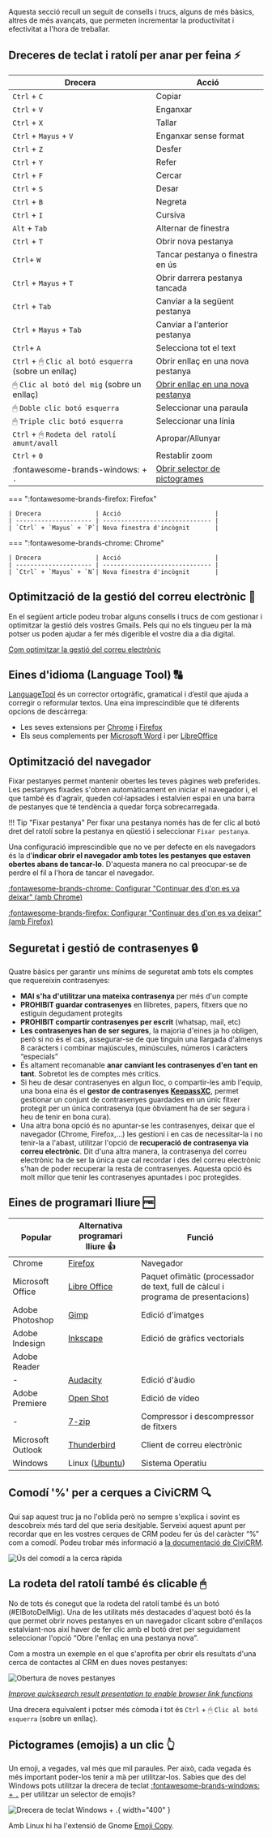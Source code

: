 Aquesta secció recull un seguit de consells i trucs, alguns de més bàsics, altres de més avançats, que permeten incrementar la productivitat i efectivitat a l'hora de treballar.

## Dreceres de teclat i ratolí per anar per feina ⚡️

| Drecera                                    | Acció                                                                        |
| ------------------------------------------ | ---------------------------------------------------------------------------- |
| `Ctrl` + `C`                               | Copiar                                                                       |
| `Ctrl` + `V`                               | Enganxar                                                                     |
| `Ctrl` + `X`                               | Tallar                                                                       |
| `Ctrl` + `Mayus` + `V`                     | Enganxar sense format                                                        |
| `Ctrl` + `Z`                               | Desfer                                                                       |
| `Ctrl` + `Y`                               | Refer                                                                        |
| `Ctrl` + `F`                               | Cercar                                                                       |
| `Ctrl` + `S`                               | Desar                                                                        |
| `Ctrl` + `B`                               | Negreta                                                                      |
| `Ctrl` + `I`                               | Cursiva                                                                      |
| `Alt` + `Tab`                              | Alternar de finestra                                                         |
| `Ctrl` + `T`                               | Obrir nova pestanya                                                          |
| `Ctrl`+ `W`                                | Tancar pestanya o finestra en ús                                             |
| `Ctrl` + `Mayus` + `T`                     | Obrir darrera pestanya tancada                                               |
| `Ctrl` + `Tab`                             | Canviar a la següent pestanya                                                |
| `Ctrl` + `Mayus` + `Tab`                   | Canviar a l'anterior pestanya                                                |
| `Ctrl`+ `A`                                | Selecciona tot el text                                                       |
| `Ctrl` + 🖱 `Clic al botó esquerra` (sobre un enllaç) | Obrir enllaç en una nova pestanya                                |
| 🖱 `Clic al botó del mig` (sobre un enllaç) | [Obrir enllaç en una nova pestanya](#la-rodeta-del-ratoli-tambe-es-clicable) |
| 🖱 `Doble clic botó esquerra`               | Seleccionar una paraula                                                      |
| 🖱 `Triple clic botó esquerra`              | Seleccionar una línia                                                        |
| `Ctrl` + 🖱 `Rodeta del ratolí amunt/avall` | Apropar/Allunyar                                                             |
| `Ctrl` + `0`                               | Restablir zoom                                                               |
| :fontawesome-brands-windows: + `.`         | [Obrir selector de pictogrames](#pictogrames-emojis-a-un-clic)               |

=== ":fontawesome-brands-firefox: Firefox"

    | Drecera               | Acció                          |
    | --------------------- | ------------------------------ |
    | `Ctrl` + `Mayus` + `P`| Nova finestra d'incògnit       |

=== ":fontawesome-brands-chrome: Chrome"

    | Drecera               | Acció                          |
    | --------------------- | ------------------------------ |
    | `Ctrl` + `Mayus` + `N`| Nova finestra d'incògnit       |

## Optimització de la gestió del correu electrònic 📧

En el següent article podeu trobar alguns consells i trucs de com gestionar i optimitzar la gestió dels vostres Gmails. Pels qui no els tingueu per la mà potser us poden ajudar a fer més digerible el vostre dia a dia digital.

[Com optimitzar la gestió del correu electrònic](https://www.babu.cat/babuteca/optimitzar-gestio-correu-electronic)

## Eines d'idioma (Language Tool) 🔠

[LanguageTool](https://languagetool.org/ca) és un corrector ortogràfic, gramatical i d’estil que ajuda a corregir o reformular textos. Una eina imprescindible que té diferents opcions de descàrrega:

- Les seves extensions per [Chrome](https://chrome.google.com/webstore/detail/grammar-and-spell-checker/oldceeleldhonbafppcapldpdifcinji) i [Firefox](https://addons.mozilla.org/firefox/addon/languagetool/)
- Els seus complements per [Microsoft Word](https://languagetool.org/ca/word) i per [LibreOffice](https://languagetool.org/ca/libre-office)

## Optimització del navegador

Fixar pestanyes permet mantenir obertes les teves pàgines web preferides. Les pestanyes fixades s'obren automàticament en iniciar el navegador i, el que també és d'agraïr, queden col·lapsades i estalvien espai en una barra de pestanyes que té tendència a quedar força sobrecarregada.

!!! Tip "Fixar pestanya"
    Per fixar una pestanya només has de fer clic al botó dret del ratolí sobre la pestanya en qüestió i seleccionar `Fixar pestanya`.

Una configuració imprescindible que no ve per defecte en els navegadors és la d'**indicar obrir el navegador amb totes les pestanyes que estaven obertes abans de tancar-lo**. D'aquesta manera no cal preocupar-se de perdre el fil a l'hora de tancar el navegador.

[:fontawesome-brands-chrome: Configurar "Continuar des d'on es va deixar" (amb Chrome)](https://support.google.com/chrome/answer/95314?hl=ca&co=GENIE.Platform%3DDesktop&sjid=1852817060369143215-EU#)

[:fontawesome-brands-firefox: Configurar "Continuar des d'on es va deixar" (amb Firefox)](https://support.mozilla.org/es/kb/restaurar-sesion-anterior-configurar-como-firefox-#w_configurar-la-restauracion-de-sesion)

## Seguretat i gestió de contrasenyes 🔒

Quatre bàsics per garantir uns mínims de seguretat amb tots els comptes que requereixin contrasenyes:

- **MAI s'ha d'utilitzar una mateixa contrasenya** per més d'un compte
- **PROHIBIT guardar contrasenyes** en llibretes, papers, fitxers que no estiguin degudament protegits
- **PROHIBIT compartir contrasenyes per escrit** (whatsap, mail, etc)
- **Les contrasenyes han de ser segures**, la majoria d'eines ja ho obligen, però si no és el cas, assegurar-se de que tinguin una llargada d'almenys 8 caràcters i combinar majúscules, minúscules, números i caràcters “especials”
- És altament recomanable **anar canviant les contrasenyes d'en tant en tant**. Sobretot les de comptes més crítics.
- Si heu de desar contrasenyes en algun lloc, o compartir-les amb l'equip, una bona eina és el **gestor de contrasenyes [KeepassXC](https://keepassxc.org/)**, permet gestionar un conjunt de contrasenyes guardades en un únic fitxer protegit per un única contrasenya (que òbviament ha de ser segura i heu de tenir en bona cura).
- Una altra bona opció és no apuntar-se les contrasenyes, deixar que el navegador (Chrome, Firefox,...) les gestioni i en cas de necessitar-la i no tenir-la a l'abast, utilitzar l'opció de **recuperació de contrasenya via correu electrònic**. Dit d'una altra manera, la contrasenya del correu electrònic ha de ser la única que cal recordar i des del correu electrònic s'han de poder recuperar la resta de contrasenyes. Aquesta opció és molt millor que tenir les contrasenyes apuntades i poc protegides.

## Eines de programari lliure 🆓

| Popular      | Alternativa programari lliure 👍                          | Funció |
| --------------- | ------------------------------ | ---- |
| Chrome| [Firefox](https://www.mozilla.org/ca/firefox/) |Navegador|
| Microsoft Office| [Libre Office](https://www.softcatala.org/programes/libreoffice/) | Paquet ofimàtic (processador de text, full de càlcul i programa de presentacions) |
| Adobe Photoshop    | [Gimp](https://www.softcatala.org/programes/gimp/) | Edició d'imatges|
| Adobe Indesign| [Inkscape](https://www.softcatala.org/programes/inkscape/) |Edició de gràfics vectorials|
| Adobe Reader | | | Visualització i impressió de documents en format PDF |
| - | [Audacity](https://www.softcatala.org/programes/audacity/) | Edició d'àudio |
| Adobe Premiere | [Open Shot](https://www.softcatala.org/programes/openshot/) | Edició de vídeo |
| - | [7-zip](https://www.softcatala.org/programes/7-zip/) | Compressor i descompressor de fitxers |
| Microsoft Outlook | [Thunderbird](https://www.softcatala.org/programes/paquet-catala-valencia-per-al-thunderbird/) | Client de correu electrònic
| Windows | Linux ([Ubuntu](https://ubuntu.com/)) | Sistema Operatiu|

## Comodí '%' per a cerques a CiviCRM 🔍

Qui sap aquest truc ja no l'oblida però no sempre s'explica i sovint es descobreix més tard del que seria desitjable. Serveixi aquest apunt per recordar que en les vostres cerques de CRM podeu fer ús del caràcter “%” com a comodí. Podeu trobar més informació a [la documentació de CiviCRM](https://docs.civicrm.org/user/ca/latest/the-user-interface/searching/#el-comodi).

![Ús del comodí a la cerca ràpida](images/civicrm-wildcard.gif)

## La rodeta del ratolí també és clicable 🖱

No de tots és conegut que la rodeta del ratolí també és un botó (#ElBotoDelMig). Una de les utilitats més destacades d'aquest botó és la que permet obrir noves pestanyes en un navegador clicant sobre d'enllaços estalviant-nos així haver de fer clic amb el botó dret per seguidament seleccionar l'opció “Obre l'enllaç en una pestanya nova”.

Com a mostra un exemple en el que s'aprofita per obrir els resultats d'una cerca de contactes al CRM en dues noves pestanyes:

![Obertura de noves pestanyes](https://user-images.githubusercontent.com/870343/110662988-f5593b80-81bd-11eb-9412-04feec3ca9fb.gif)

*[Improve quicksearch result presentation to enable browser link functions](https://github.com/civicrm/civicrm-core/pull/19779)*

Una drecera equivalent i potser més còmoda i tot és `Ctrl` + 🖱 `Clic al botó esquerra` (sobre un enllaç).

## Pictogrames (emojis) a un clic 👆

Un emoji, a vegades, val més que mil paraules. Per això, cada vegada és més important poder-los tenir a mà per utilitzar-los. Sabies que des del Windows pots utilitzar la drecera de teclat [:fontawesome-brands-windows: + ``.``](https://support.microsoft.com/es-es/windows/windows-trucos-y-sugerencias-para-el-teclado-588e0b72-0fff-6d3f-aeee-6e5116097942) per utilitzar un selector de emojis?

![Drecera de teclat Windows + .](images/windowsdotplus.png){ width="400" }

Amb Linux hi ha l'extensió de Gnome [Emoji Copy](https://extensions.gnome.org/extension/6242/emoji-copy).